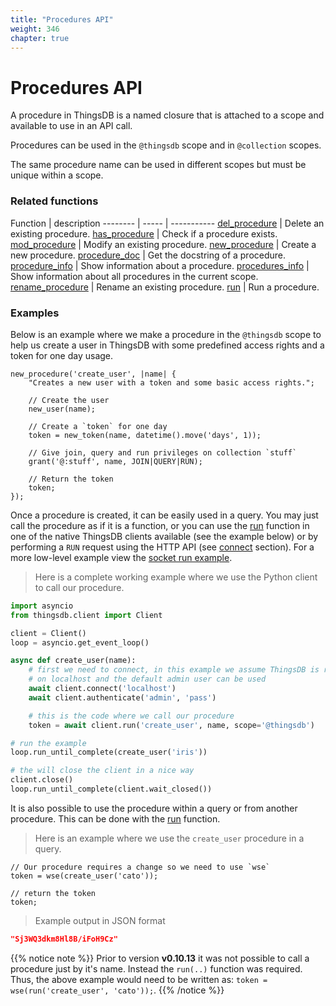 ```yaml
---
title: "Procedures API"
weight: 346
chapter: true
---
```


# Procedures API

A procedure in ThingsDB is a named closure that is attached to a scope and available to use in an API call.

Procedures can be used in the `@thingsdb` scope and in `@collection` scopes.

The same procedure name can be used in different scopes but must be unique within a scope.

### Related functions

Function | description
-------- | ----- | -----------
[del_procedure](./del_procedure) | Delete an existing procedure.
[has_procedure](./has_procedure) | Check if a procedure exists.
[mod_procedure](./mod_procedure) | Modify an existing procedure.
[new_procedure](./new_procedure) | Create a new procedure.
[procedure_doc](./procedure_doc) | Get the docstring of a procedure.
[procedure_info](./procedure_info) | Show information about a procedure.
[procedures_info](./procedures_info) | Show information about all procedures in the current scope.
[rename_procedure](./rename_procedure) | Rename an existing procedure.
[run](./run) | Run a procedure.

### Examples

Below is an example where we make a procedure in the `@thingsdb` scope to help us create a user in ThingsDB with some
predefined access rights and a token for one day usage.

```thingsdb,should_pass,@t
new_procedure('create_user', |name| {
    "Creates a new user with a token and some basic access rights.";

    // Create the user
    new_user(name);

    // Create a `token` for one day
    token = new_token(name, datetime().move('days', 1));

    // Give join, query and run privileges on collection `stuff`
    grant('@:stuff', name, JOIN|QUERY|RUN);

    // Return the token
    token;
});
```

Once a procedure is created, it can be easily used in a query. You may just call the procedure as if it is a function, or you can use the [run](./run) function in one of the native ThingsDB clients available (see the example below) or by performing a `RUN` request using the HTTP API (see [connect](../connect/http-api/#run-request) section). For a more low-level example view the [socket run example](../connect/socket/run).

> Here is a complete working example where we use the Python client to call our procedure.

```python
import asyncio
from thingsdb.client import Client

client = Client()
loop = asyncio.get_event_loop()

async def create_user(name):
    # first we need to connect, in this example we assume ThingsDB is running
    # on localhost and the default admin user can be used
    await client.connect('localhost')
    await client.authenticate('admin', 'pass')

    # this is the code where we call our procedure
    token = await client.run('create_user', name, scope='@thingsdb')

# run the example
loop.run_until_complete(create_user('iris'))

# the will close the client in a nice way
client.close()
loop.run_until_complete(client.wait_closed())
```

It is also possible to use the procedure within a query or from another procedure. This can be done with the [run](./run) function.

> Here is an example where we use the `create_user` procedure in a query.

```thingsdb,should_pass,@t
// Our procedure requires a change so we need to use `wse`
token = wse(create_user('cato'));

// return the token
token;
```

> Example output in JSON format

```json
"Sj3WQ3dkm8Hl8B/iFoH9Cz"
```

{{% notice note %}}
Prior to version **v0.10.13** it was not possible to call a procedure just by it's name. Instead the `run(..)` function was required. Thus, the above example would need to be written as: `token = wse(run('create_user', 'cato'));`.
{{% /notice %}}

